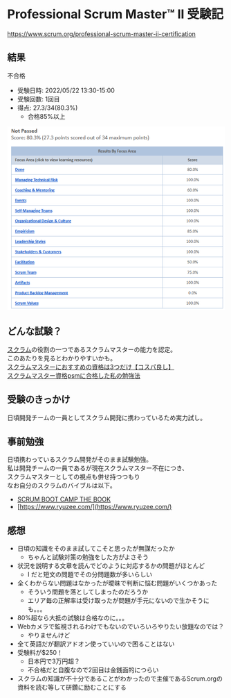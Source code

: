 # Professional Scrum Master™ II 受験記

https://www.scrum.org/professional-scrum-master-ii-certification

## 結果
不合格
- 受験日時: 2022/05/22 13:30-15:00
- 受験回数: 1回目
- 得点: 27.3/34(80.3%)
  - 合格85%以上

![結果](psm2_result.png)

## どんな試験？
[スクラム](https://scrumguides.org/docs/scrumguide/v2020/2020-Scrum-Guide-Japanese.pdf)の役割の一つであるスクラムマスターの能力を認定。  
このあたりを見るとわかりやすいかも。  
[スクラムマスターにおすすめの資格は3つだけ【コスパ良し】](https://proengineer.internous.co.jp/content/columnfeature/17096)  
[スクラムマスター資格psmに合格した私の勉強法](https://shiftasia.com/ja/column/%E3%82%B9%E3%82%AF%E3%83%A9%E3%83%A0%E3%83%9E%E3%82%B9%E3%82%BF%E3%83%BC%E8%B3%87%E6%A0%BCpsm%E3%81%AB%E5%90%88%E6%A0%BC%E3%81%97%E3%81%9F%E7%A7%81%E3%81%AE%E5%8B%89%E5%BC%B7%E6%B3%95/)

## 受験のきっかけ
日頃開発チームの一員としてスクラム開発に携わっているため実力試し。

## 事前勉強
日頃携わっているスクラム開発がそのまま試験勉強。  
私は開発チームの一員であるが現在スクラムマスター不在につき、  
スクラムマスターとしての視点も併せ持つつもり  
なお自分のスクラムのバイブルは以下。  
- [SCRUM BOOT CAMP THE BOOK](https://www.amazon.co.jp/SCRUM-BOOT-CAMP-BOOK-%E8%A5%BF%E6%9D%91/dp/4798129712)  
- [https://www.ryuzee.com/](https://www.ryuzee.com/)

## 感想
- 日頃の知識をそのまま試してこそと思ったが無謀だったか
  - ちゃんと試験対策の勉強をした方がよさそう 
- 状況を説明する文章を読んでどのように対応するかの問題がほとんど
  - I だと短文の問題でその分問題数が多いらしい
- 全くわからない問題はなかったが曖昧で判断に悩む問題がいくつかあった
  - そういう問題を落としてしまったのだろうか
  - エリア毎の正解率は受け取ったが問題が手元にないので生かそうにも。。。 
- 80%超なら大抵の試験は合格なのに。。。
- Webカメラで監視されるわけでもないのでいろいろやりたい放題なのでは？
  - やりませんけど
- 全て英語だが翻訳アドオン使っていいので困ることはない
- 受験料が$250！
  - 日本円で3万円超？
  - 不合格だと自腹なので2回目は金銭面的につらい
- スクラムの知識が不十分であることがわかったので主催であるScrum.orgの資料を読む等して研鑽に励むことにする

